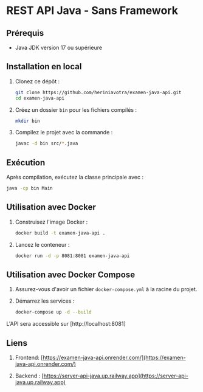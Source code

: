 # REST API Java - Sans Framework

## Prérequis

- Java JDK version 17 ou supérieure

## Installation en local

1. Clonez ce dépôt :

    ```bash
    git clone https://github.com/heriniavotra/examen-java-api.git
    cd examen-java-api
    ```

2. Créez un dossier `bin` pour les fichiers compilés :
    ```bash
    mkdir bin
    ```

3. Compilez le projet avec la commande :
    ```bash
    javac -d bin src/*.java
    ```

## Exécution

Après compilation, exécutez la classe principale avec :

```bash
java -cp bin Main
```

## Utilisation avec Docker

1. Construisez l'image Docker :
    ```bash
    docker build -t examen-java-api .
    ```

2. Lancez le conteneur :
    ```bash
    docker run -d -p 8081:8081 examen-java-api
    ```

## Utilisation avec Docker Compose

1. Assurez-vous d'avoir un fichier `docker-compose.yml` à la racine du projet.

2. Démarrez les services :
    ```bash
    docker-compose up -d --build 
    ```

L'API sera accessible sur [http://localhost:8081]

## Liens 

1. Frontend: [https://examen-java-api.onrender.com/](https://examen-java-api.onrender.com/)

2. Backend : [https://server-api-java.up.railway.app](https://server-api-java.up.railway.app)

